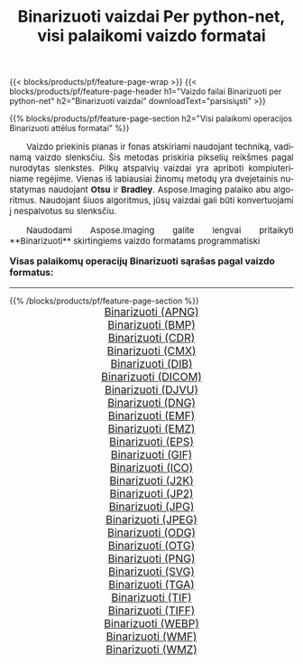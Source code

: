 ﻿---
title: Binarizuoti vaizdai Per python-net, visi palaikomi vaizdo formatai 
weight: 3920
url: /lt/python-net/binarize/ 
lang: lt
langdirlevel: 2
locales: zh-hans,ja,it,ru,de,es,fr,nl,id,lt,pl,pt,vi,tr,ko,zh-hant,ar,hi,th,sv,cs,uk,he
description: Naudodami Aspose.Imaging galite lengvai sukurti Binarizuoti vaizdus per python-net
---

{{< blocks/products/pf/feature-page-wrap >}}
{{< blocks/products/pf/feature-page-header h1="Vaizdo failai Binarizuoti per python-net" h2="Binarizuoti vaizdai" downloadText="parsisiųsti" >}}


{{% blocks/products/pf/feature-page-section  h2="Visi palaikomi operacijos Binarizuoti attēlus formatai" %}}
<p align="justify" style="text-indent:2em;font-size:15px;">
Vaizdo priekinis planas ir fonas atskiriami naudojant techniką, vadinamą vaizdo slenksčiu. Šis metodas priskiria pikselių reikšmes pagal nurodytas slenkstes. Pilkų atspalvių vaizdai yra apriboti kompiuteriniame regėjime. Vienas iš labiausiai žinomų metodų yra dvejetainis nustatymas naudojant <b>Otsu</b> ir <b>Bradley</b>. Aspose.Imaging palaiko abu algoritmus. Naudojant šiuos algoritmus, jūsų vaizdai gali būti konvertuojami į nespalvotus su slenksčiu.
</p>
<p align="justify" style="text-indent:2em;font-size:15px;">
Naudodami Aspose.Imaging galite lengvai pritaikyti **Binarizuoti** skirtingiems vaizdo formatams programmatiski
</p>
<h3 style="margin-top:16px;">
Visas palaikomų operacijų Binarizuoti sąrašas pagal vaizdo formatus:
</h3>
<hr/>
{{% /blocks/products/pf/feature-page-section %}}
<div class="container-fluid productfamilypage bg-gray">
    <div class="convertypes bg-gray agp-content section">
        <div class="container">
		<div class="row other-converters" style="gap: 10px;font-size: 19px;text-align:center;">
		    <div class='col-md-3 other-converter remove-lp remove-rp'><a href="/imaging/lt/python-net/binarize/apng/" style="padding:15px;">Binarizuoti (APNG)</a></div><div class='col-md-3 other-converter remove-lp remove-rp'><a href="/imaging/lt/python-net/binarize/bmp/" style="padding:15px;">Binarizuoti (BMP)</a></div><div class='col-md-3 other-converter remove-lp remove-rp'><a href="/imaging/lt/python-net/binarize/cdr/" style="padding:15px;">Binarizuoti (CDR)</a></div><div class='col-md-3 other-converter remove-lp remove-rp'><a href="/imaging/lt/python-net/binarize/cmx/" style="padding:15px;">Binarizuoti (CMX)</a></div><div class='col-md-3 other-converter remove-lp remove-rp'><a href="/imaging/lt/python-net/binarize/dib/" style="padding:15px;">Binarizuoti (DIB)</a></div><div class='col-md-3 other-converter remove-lp remove-rp'><a href="/imaging/lt/python-net/binarize/dicom/" style="padding:15px;">Binarizuoti (DICOM)</a></div><div class='col-md-3 other-converter remove-lp remove-rp'><a href="/imaging/lt/python-net/binarize/djvu/" style="padding:15px;">Binarizuoti (DJVU)</a></div><div class='col-md-3 other-converter remove-lp remove-rp'><a href="/imaging/lt/python-net/binarize/dng/" style="padding:15px;">Binarizuoti (DNG)</a></div><div class='col-md-3 other-converter remove-lp remove-rp'><a href="/imaging/lt/python-net/binarize/emf/" style="padding:15px;">Binarizuoti (EMF)</a></div><div class='col-md-3 other-converter remove-lp remove-rp'><a href="/imaging/lt/python-net/binarize/emz/" style="padding:15px;">Binarizuoti (EMZ)</a></div><div class='col-md-3 other-converter remove-lp remove-rp'><a href="/imaging/lt/python-net/binarize/eps/" style="padding:15px;">Binarizuoti (EPS)</a></div><div class='col-md-3 other-converter remove-lp remove-rp'><a href="/imaging/lt/python-net/binarize/gif/" style="padding:15px;">Binarizuoti (GIF)</a></div><div class='col-md-3 other-converter remove-lp remove-rp'><a href="/imaging/lt/python-net/binarize/ico/" style="padding:15px;">Binarizuoti (ICO)</a></div><div class='col-md-3 other-converter remove-lp remove-rp'><a href="/imaging/lt/python-net/binarize/j2k/" style="padding:15px;">Binarizuoti (J2K)</a></div><div class='col-md-3 other-converter remove-lp remove-rp'><a href="/imaging/lt/python-net/binarize/jp2/" style="padding:15px;">Binarizuoti (JP2)</a></div><div class='col-md-3 other-converter remove-lp remove-rp'><a href="/imaging/lt/python-net/binarize/jpg/" style="padding:15px;">Binarizuoti (JPG)</a></div><div class='col-md-3 other-converter remove-lp remove-rp'><a href="/imaging/lt/python-net/binarize/jpeg/" style="padding:15px;">Binarizuoti (JPEG)</a></div><div class='col-md-3 other-converter remove-lp remove-rp'><a href="/imaging/lt/python-net/binarize/odg/" style="padding:15px;">Binarizuoti (ODG)</a></div><div class='col-md-3 other-converter remove-lp remove-rp'><a href="/imaging/lt/python-net/binarize/otg/" style="padding:15px;">Binarizuoti (OTG)</a></div><div class='col-md-3 other-converter remove-lp remove-rp'><a href="/imaging/lt/python-net/binarize/png/" style="padding:15px;">Binarizuoti (PNG)</a></div><div class='col-md-3 other-converter remove-lp remove-rp'><a href="/imaging/lt/python-net/binarize/svg/" style="padding:15px;">Binarizuoti (SVG)</a></div><div class='col-md-3 other-converter remove-lp remove-rp'><a href="/imaging/lt/python-net/binarize/tga/" style="padding:15px;">Binarizuoti (TGA)</a></div><div class='col-md-3 other-converter remove-lp remove-rp'><a href="/imaging/lt/python-net/binarize/tif/" style="padding:15px;">Binarizuoti (TIF)</a></div><div class='col-md-3 other-converter remove-lp remove-rp'><a href="/imaging/lt/python-net/binarize/tiff/" style="padding:15px;">Binarizuoti (TIFF)</a></div><div class='col-md-3 other-converter remove-lp remove-rp'><a href="/imaging/lt/python-net/binarize/webp/" style="padding:15px;">Binarizuoti (WEBP)</a></div><div class='col-md-3 other-converter remove-lp remove-rp'><a href="/imaging/lt/python-net/binarize/wmf/" style="padding:15px;">Binarizuoti (WMF)</a></div><div class='col-md-3 other-converter remove-lp remove-rp'><a href="/imaging/lt/python-net/binarize/wmz/" style="padding:15px;">Binarizuoti (WMZ)</a></div>
                </div>
        </div>
    </div>
</div>
<br/>
